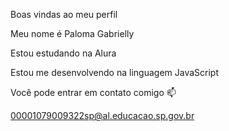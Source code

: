 Boas vindas ao meu perfil

Meu nome é Paloma Gabrielly

Estou estudando na Alura

Estou me desenvolvendo na linguagem JavaScript

Você pode entrar em contato comigo 📫

00001079009322sp@al.educacao.sp.gov.br
